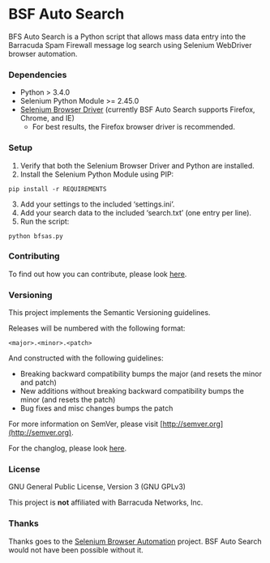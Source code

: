 # BSF Auto Search
BFS Auto Search is a Python script that allows mass data entry into the Barracuda Spam Firewall message log search using Selenium WebDriver browser automation.

### Dependencies
* Python > 3.4.0
* Selenium Python Module >= 2.45.0
* [Selenium Browser Driver](http://www.seleniumhq.org/download/) (currently BSF Auto Search supports Firefox, Chrome, and IE)
  * For best results, the Firefox browser driver is recommended. 

### Setup
1. Verify that both the Selenium Browser Driver and Python are installed.
2. Install the Selenium Python Module using PIP:
  ```
pip install -r REQUIREMENTS
```
3. Add your settings to the included ‘settings.ini’.
4. Add your search data to the included ‘search.txt’ (one entry per line).
5. Run the script:
  ```
python bfsas.py
```

### Contributing
To find out how you can contribute, please look [here](https://github.com/Gormogon/BSF-Auto-Search/blob/master/CONTRIBUTING.md).

### Versioning

This project implements the Semantic Versioning guidelines.

Releases will be numbered with the following format:

`<major>.<minor>.<patch>`

And constructed with the following guidelines:
* Breaking backward compatibility bumps the major (and resets the minor and patch)
* New additions without breaking backward compatibility bumps the minor (and resets the patch)
* Bug fixes and misc changes bumps the patch
 
For more information on SemVer, please visit [http://semver.org](http://semver.org).

For the changlog, please look [here](https://github.com/Gormogon/BSF-Auto-Search/blob/master/CHANGELOG.md).

### License
GNU General Public License, Version 3 (GNU GPLv3)

This project is __not__ affiliated with Barracuda Networks, Inc.

### Thanks
Thanks goes to the [Selenium Browser Automation](http://www.seleniumhq.org/) project. BSF Auto Search would not have been possible without it.
